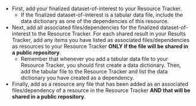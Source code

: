 <!-- Late data standard, low; early data low-->

* First, add your finalized dataset-of-interest to your Resource Tracker.
  * If the finalized dataset-of-interest is a tabular data file, include the data dictionary as one of the dependencies of this resource.
* Next, add all associated files/dependencies for the finalized dataset-of-interest to the Resource Tracker. 
For each shared result in your Results Tracker, add any items you have listed as associated files/dependencies as resources to your Resource Tracker **ONLY if the file will be shared in a public repository**.
  * Remember that whenever you add a tabular data file to your Resource Tracker, you should first create a data dictionary. Then, add the tabular file to the Resource Tracker and list the data dictionary you have created as a dependency.
* Finally, add as a resource any file that has been added as an associated files/dependency of a resource in the Resource Tracker **AND that will be shared in a public repository**.